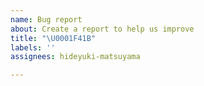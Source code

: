 ```yaml
---
name: Bug report
about: Create a report to help us improve
title: "\U0001F41B"
labels: ''
assignees: hideyuki-matsuyama

---
```



